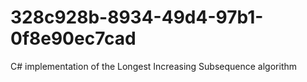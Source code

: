 # 328c928b-8934-49d4-97b1-0f8e90ec7cad
C# implementation of the Longest Increasing Subsequence algorithm
